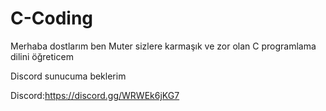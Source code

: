 # C-Coding

Merhaba dostlarım ben Muter sizlere karmaşık ve zor olan C programlama dilini öğreticem 

Discord sunucuma beklerim 

Discord:https://discord.gg/WRWEk6jKG7
